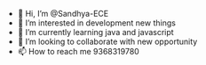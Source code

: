 - 👋 Hi, I’m @Sandhya-ECE
- 👀 I’m interested in development new things
- 🌱 I’m currently learning java and javascript 
- 💞️ I’m looking to collaborate with new opportunity
- 📫 How to reach me 9368319780

